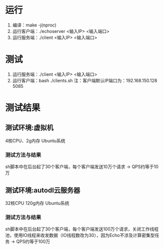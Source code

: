 # 运行
1. 编译：make -j(nproc)
2. 运行客户端：./echoserver <输入IP> <输入端口> 
3. 运行服务端：./client <输入IP> <输入端口>

# 测试
1. 运行服务端：./client <输入IP> <输入端口>
2. 运行客户端：bash ./clients.sh
注：客户端默认IP端口为：192.168.150.128 5085

# 测试结果
## 测试环境:虚拟机
4核CPU、2g内存 Ubuntu系统
### 测试方法与结果
sh脚本中在后台起了30个客户端，每个客户端发送10万个请求 -> QPS约等于10万

## 测试环境:autodl云服务器
32核CPU 120g内存 Ubuntu系统
### 测试方法与结果
sh脚本中在后台起了30个客户端，每个客户端发送100万个请求，关闭工作线程池，使用IO线程来收发数据（IO线程数改为30），因为Echo不涉及计算密集型任务 -> QPS约等于100万
